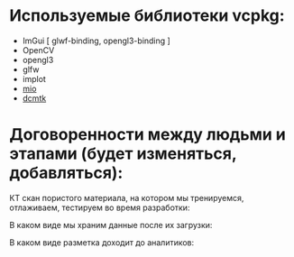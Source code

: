 
# Используемые библиотеки vcpkg:
* ImGui \[ glwf-binding, opengl3-binding \]
* OpenCV
* opengl3
* glfw
* implot
* [mio](https://github.com/vimpunk/mio)
* [dcmtk](https://github.com/DCMTK/dcmtk)

# Договоренности между людьми и этапами (будет изменяться, добавляться):

КТ скан пористого материала, на котором мы тренируемся, отлаживаем, тестируем во время разработки:

В каком виде мы храним данные после их загрузки:

В каком виде разметка доходит до аналитиков:
